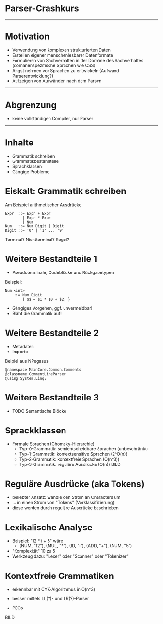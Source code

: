 # Parser-Crashkurs

---

# Motivation

* Verwendung von komplexen strukturierten Daten
* Erstellen eigener menschenlesbarer Datenformate
* Formulieren von Sachverhalten in der Domäne des Sachverhaltes (domänenspezifische Sprachen wie CSS)
* Angst nehmen vor Sprachen zu entwickeln (Aufwand Parserentwicklung?)
* Aufzeigen von Aufwänden nach dem Parsen

---

# Abgrenzung

* keine vollständigen Compiler, nur Parser

---

# Inhalte

* Grammatik schreiben
* Grammatikbestandteile
* Sprachklassen
* Gängige Probleme

# Eiskalt: Grammatik schreiben

Am Beispiel arithmetischer Ausdrücke

```
Expr  ::= Expr + Expr
        | Expr * Expr
        | Num
Num   ::= Num Digit | Digit
Digit ::= '0' | '1' ... '9'
```

Terminal? Nichtterminal? Regel?


# Weitere Bestandteile 1

* Pseudoterminale, Codeblöcke und Rückgabetypen

Beispiel:
```
Num <int> 
	::= Num Digit 
	    { $$ = $1 * 10 + $2; }
```

* Gängiges Vorgehen, ggf. unvermeidbar!
* Bläht die Grammatik auf!

# Weitere Bestandteile 2

* Metadaten
* Importe

Beipiel aus NPegasus:
```
@namespace MainCore.Common.Comments
@classname CommentLineParser
@using System.Linq;
```

# Weitere Bestandteile 3
* TODO Semantische Blöcke

# Sprackklassen

* Formale Sprachen (Chomsky-Hierarchie)
  * Typ-0-Grammatik: semientscheidbare Sprachen (unbeschränkt)
  * Typ-1-Grammatik: kontextsensitive Sprachen (2^O(n))
  * Typ-2-Grammatik: kontextfreie Sprachen (O(n^3))
  * Typ-3-Grammatik: reguläre Ausdrücke (O(n))
BILD

# Reguläre Ausdrücke (aka Tokens)

* beliebter Ansatz: wandle den Strom an Characters um
* ... in einen Strom von "Tokens" (Vorklassifizierung)
* diese werden durch reguläre Ausdrücke beschrieben
	
# Lexikalische Analyse

* Beispiel: "12 * i + 5" wäre
	* (NUM, "12"), (MUL, "*"), (ID, "i"), (ADD, "+"), (NUM, "5")
* "Komplexität" 10 zu 5
* Werkzeug dazu: "Lexer" oder "Scanner" oder "Tokenizer"
	
# Kontextfreie Grammatiken

* erkennbar mit CYK-Algorithmus in O(n^3)
* besser mittels LL(?)- und LR(?)-Parser
	
	
	
* PEGs
  
BILD
